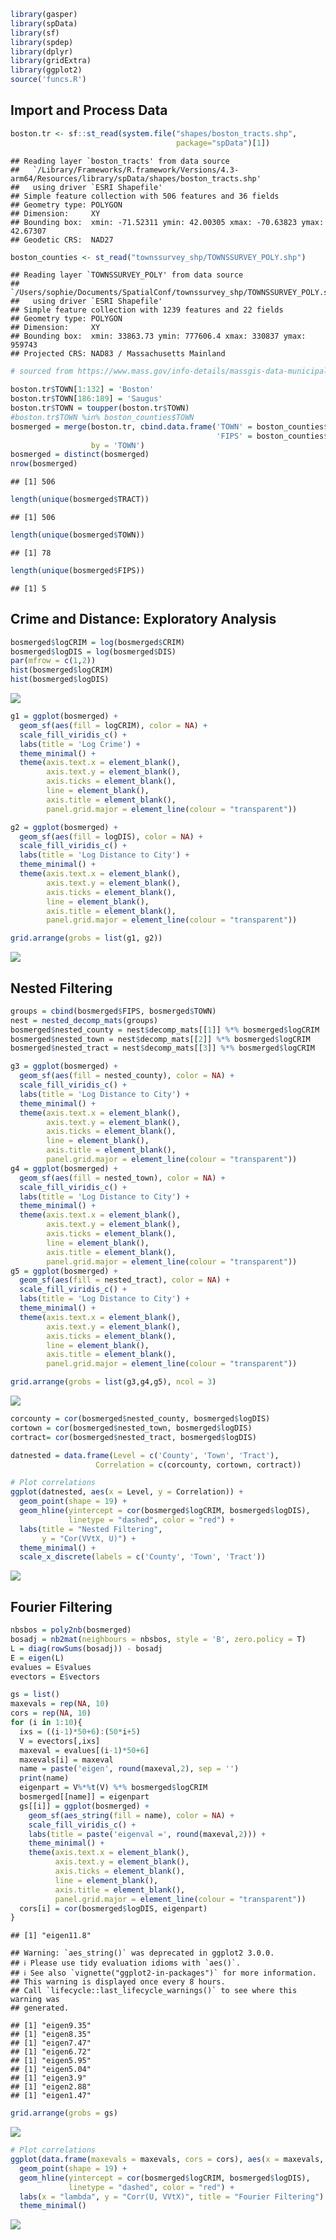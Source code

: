 ``` r
library(gasper)
library(spData)
library(sf)
library(spdep)
library(dplyr)
library(gridExtra)
library(ggplot2)
source('funcs.R')
```

## Import and Process Data

``` r
boston.tr <- sf::st_read(system.file("shapes/boston_tracts.shp",
                                     package="spData")[1])
```

    ## Reading layer `boston_tracts' from data source 
    ##   `/Library/Frameworks/R.framework/Versions/4.3-arm64/Resources/library/spData/shapes/boston_tracts.shp' 
    ##   using driver `ESRI Shapefile'
    ## Simple feature collection with 506 features and 36 fields
    ## Geometry type: POLYGON
    ## Dimension:     XY
    ## Bounding box:  xmin: -71.52311 ymin: 42.00305 xmax: -70.63823 ymax: 42.67307
    ## Geodetic CRS:  NAD27

``` r
boston_counties <- st_read("townssurvey_shp/TOWNSSURVEY_POLY.shp")
```

    ## Reading layer `TOWNSSURVEY_POLY' from data source 
    ##   `/Users/sophie/Documents/SpatialConf/townssurvey_shp/TOWNSSURVEY_POLY.shp' 
    ##   using driver `ESRI Shapefile'
    ## Simple feature collection with 1239 features and 22 fields
    ## Geometry type: POLYGON
    ## Dimension:     XY
    ## Bounding box:  xmin: 33863.73 ymin: 777606.4 xmax: 330837 ymax: 959743
    ## Projected CRS: NAD83 / Massachusetts Mainland

``` r
# sourced from https://www.mass.gov/info-details/massgis-data-municipalities#downloads-

boston.tr$TOWN[1:132] = 'Boston'
boston.tr$TOWN[186:189] = 'Saugus'
boston.tr$TOWN = toupper(boston.tr$TOWN)
#boston.tr$TOWN %in% boston_counties$TOWN 
bosmerged = merge(boston.tr, cbind.data.frame('TOWN' = boston_counties$TOWN, 
                                              'FIPS' = boston_counties$FIPS_COUNT),
                  by = 'TOWN')
bosmerged = distinct(bosmerged)
nrow(bosmerged)
```

    ## [1] 506

``` r
length(unique(bosmerged$TRACT))
```

    ## [1] 506

``` r
length(unique(bosmerged$TOWN))
```

    ## [1] 78

``` r
length(unique(bosmerged$FIPS))
```

    ## [1] 5

## Crime and Distance: Exploratory Analysis

``` r
bosmerged$logCRIM = log(bosmerged$CRIM)
bosmerged$logDIS = log(bosmerged$DIS)
par(mfrow = c(1,2))
hist(bosmerged$logCRIM)
hist(bosmerged$logDIS)
```

![](boston_spatial_files/figure-markdown_github/unnamed-chunk-3-1.png)

``` r
g1 = ggplot(bosmerged) +
  geom_sf(aes(fill = logCRIM), color = NA) +
  scale_fill_viridis_c() + 
  labs(title = 'Log Crime') + 
  theme_minimal() +
  theme(axis.text.x = element_blank(),
        axis.text.y = element_blank(),
        axis.ticks = element_blank(),
        line = element_blank(),
        axis.title = element_blank(),
        panel.grid.major = element_line(colour = "transparent"))

g2 = ggplot(bosmerged) +
  geom_sf(aes(fill = logDIS), color = NA) +
  scale_fill_viridis_c() + 
  labs(title = 'Log Distance to City') + 
  theme_minimal() +
  theme(axis.text.x = element_blank(),
        axis.text.y = element_blank(),
        axis.ticks = element_blank(),
        line = element_blank(),
        axis.title = element_blank(),
        panel.grid.major = element_line(colour = "transparent"))

grid.arrange(grobs = list(g1, g2))
```

![](boston_spatial_files/figure-markdown_github/unnamed-chunk-3-2.png)

## Nested Filtering

``` r
groups = cbind(bosmerged$FIPS, bosmerged$TOWN)
nest = nested_decomp_mats(groups)
bosmerged$nested_county = nest$decomp_mats[[1]] %*% bosmerged$logCRIM
bosmerged$nested_town = nest$decomp_mats[[2]] %*% bosmerged$logCRIM
bosmerged$nested_tract = nest$decomp_mats[[3]] %*% bosmerged$logCRIM

g3 = ggplot(bosmerged) +
  geom_sf(aes(fill = nested_county), color = NA) +
  scale_fill_viridis_c() + 
  labs(title = 'Log Distance to City') + 
  theme_minimal() +
  theme(axis.text.x = element_blank(),
        axis.text.y = element_blank(),
        axis.ticks = element_blank(),
        line = element_blank(),
        axis.title = element_blank(),
        panel.grid.major = element_line(colour = "transparent"))
g4 = ggplot(bosmerged) +
  geom_sf(aes(fill = nested_town), color = NA) +
  scale_fill_viridis_c() + 
  labs(title = 'Log Distance to City') + 
  theme_minimal() +
  theme(axis.text.x = element_blank(),
        axis.text.y = element_blank(),
        axis.ticks = element_blank(),
        line = element_blank(),
        axis.title = element_blank(),
        panel.grid.major = element_line(colour = "transparent"))
g5 = ggplot(bosmerged) +
  geom_sf(aes(fill = nested_tract), color = NA) +
  scale_fill_viridis_c() + 
  labs(title = 'Log Distance to City') + 
  theme_minimal() +
  theme(axis.text.x = element_blank(),
        axis.text.y = element_blank(),
        axis.ticks = element_blank(),
        line = element_blank(),
        axis.title = element_blank(),
        panel.grid.major = element_line(colour = "transparent"))

grid.arrange(grobs = list(g3,g4,g5), ncol = 3)
```

![](boston_spatial_files/figure-markdown_github/unnamed-chunk-4-1.png)

``` r
corcounty = cor(bosmerged$nested_county, bosmerged$logDIS)
cortown = cor(bosmerged$nested_town, bosmerged$logDIS)
cortract= cor(bosmerged$nested_tract, bosmerged$logDIS)

datnested = data.frame(Level = c('County', 'Town', 'Tract'),
                   Correlation = c(corcounty, cortown, cortract))

# Plot correlations
ggplot(datnested, aes(x = Level, y = Correlation)) +
  geom_point(shape = 19) +
  geom_hline(yintercept = cor(bosmerged$logCRIM, bosmerged$logDIS), 
             linetype = "dashed", color = "red") +
  labs(title = "Nested Filtering",
       y = "Cor(VVtX, U)") +
  theme_minimal() +
  scale_x_discrete(labels = c('County', 'Town', 'Tract'))
```

![](boston_spatial_files/figure-markdown_github/unnamed-chunk-4-2.png)

## Fourier Filtering

``` r
nbsbos = poly2nb(bosmerged) 
bosadj = nb2mat(neighbours = nbsbos, style = 'B', zero.policy = T)
L = diag(rowSums(bosadj)) - bosadj
E = eigen(L)
evalues = E$values
evectors = E$vectors

gs = list()
maxevals = rep(NA, 10)
cors = rep(NA, 10)
for (i in 1:10){
  ixs = ((i-1)*50+6):(50*i+5)
  V = evectors[,ixs]
  maxeval = evalues[(i-1)*50+6]
  maxevals[i] = maxeval
  name = paste('eigen', round(maxeval,2), sep = '')
  print(name)
  eigenpart = V%*%t(V) %*% bosmerged$logCRIM
  bosmerged[[name]] = eigenpart
  gs[[i]] = ggplot(bosmerged) +
    geom_sf(aes_string(fill = name), color = NA) +
    scale_fill_viridis_c() + 
    labs(title = paste('eigenval =', round(maxeval,2))) + 
    theme_minimal() +
    theme(axis.text.x = element_blank(),
          axis.text.y = element_blank(),
          axis.ticks = element_blank(),
          line = element_blank(),
          axis.title = element_blank(),
          panel.grid.major = element_line(colour = "transparent"))
  cors[i] = cor(bosmerged$logDIS, eigenpart)
}
```

    ## [1] "eigen11.8"

    ## Warning: `aes_string()` was deprecated in ggplot2 3.0.0.
    ## ℹ Please use tidy evaluation idioms with `aes()`.
    ## ℹ See also `vignette("ggplot2-in-packages")` for more information.
    ## This warning is displayed once every 8 hours.
    ## Call `lifecycle::last_lifecycle_warnings()` to see where this warning was
    ## generated.

    ## [1] "eigen9.35"
    ## [1] "eigen8.35"
    ## [1] "eigen7.47"
    ## [1] "eigen6.72"
    ## [1] "eigen5.95"
    ## [1] "eigen5.04"
    ## [1] "eigen3.9"
    ## [1] "eigen2.88"
    ## [1] "eigen1.47"

``` r
grid.arrange(grobs = gs)
```

![](boston_spatial_files/figure-markdown_github/unnamed-chunk-5-1.png)

``` r
# Plot correlations
ggplot(data.frame(maxevals = maxevals, cors = cors), aes(x = maxevals, y = cors)) +
  geom_point(shape = 19) +
  geom_hline(yintercept = cor(bosmerged$logCRIM, bosmerged$logDIS), 
             linetype = "dashed", color = "red") +
  labs(x = "lambda", y = "Corr(U, VVtX)", title = "Fourier Filtering") +
  theme_minimal()
```

![](boston_spatial_files/figure-markdown_github/unnamed-chunk-5-2.png)
